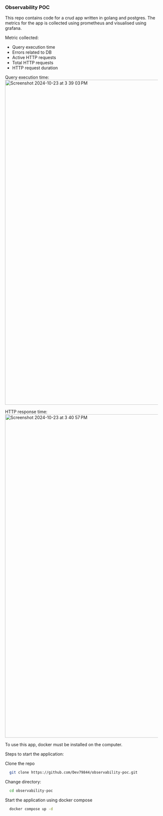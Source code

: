 ### Observability POC

This repo contains code for a crud app written in golang and postgres. The metrics for the app is collected using prometheus and visualised using grafana. 

Metric collected:
- Query execution time
- Errors related to DB
- Active HTTP requests
- Total HTTP requests
- HTTP request duration

Query execution time:
<img width="1066" alt="Screenshot 2024-10-23 at 3 39 03 PM" src="https://github.com/user-attachments/assets/89c5c3bd-e507-4236-8c9b-ef5bb6b9756a">

HTTP response time:
<img width="1061" alt="Screenshot 2024-10-23 at 3 40 57 PM" src="https://github.com/user-attachments/assets/17b9fa2c-875f-4613-82e6-42d0cd499725">


To use this app, docker must be installed on the computer.

Steps to start the application:

Clone the repo
```bash
  git clone https://github.com/Dev79844/observability-poc.git
```

Change directory:
```bash
  cd observability-poc
```

Start the application using docker compose

```bash
  docker compose up -d
```
